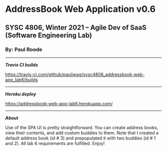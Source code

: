# AddressBook Web Application v0.6
## SYSC 4806, Winter 2021 – Agile Dev of SaaS (Software Engineering Lab)
### By: Paul Roode

---

***Travis CI builds***

https://travis-ci.com/github/pauliwag/sysc4806_addressbook-web-app_lab6/builds

---

***Heroku deploy***

https://addressbook-web-app-lab6.herokuapp.com/

---

***About***

Use of the SPA UI is pretty straightforward. You can create address books, view their contents, and add custom buddies to them. Note that I created a default address book (id # 3) and prepopulated it with two buddies (id # 1 and 2). All lab 6 requirements are fulfilled. Enjoy!